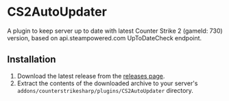 # CS2AutoUpdater

A plugin to keep server up to date with latest Counter Strike 2 (gameId: 730) version, based on api.steampowered.com UpToDateCheck endpoint.

## Installation

1. Download the latest release from the [releases page](https://github.com/mzmasterzz/CS2AutoUpdater/releases). <br>
2. Extract the contents of the downloaded archive to your server's `addons/counterstrikesharp/plugins/CS2AutoUpdater`
   directory.

